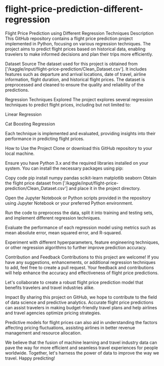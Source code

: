 # flight-price-prediction-different-regression

Flight Price Prediction using Different Regression Techniques
Description
This GitHub repository contains a flight price prediction project implemented in Python, focusing on various regression techniques. The project aims to predict flight prices based on historical data, enabling travelers to make informed decisions and plan their trips more efficiently.

Dataset Source
The dataset used for this project is obtained from ['/kaggle/input/flight-price-prediction/Clean_Dataset.csv']. It includes features such as departure and arrival locations, date of travel, airline information, flight duration, and historical flight prices. The dataset is preprocessed and cleaned to ensure the quality and reliability of the predictions.

Regression Techniques Explored
The project explores several regression techniques to predict flight prices, including but not limited to:

Linear Regression

Cat Boosting Regression

Each technique is implemented and evaluated, providing insights into their performance in predicting flight prices.

How to Use the Project
Clone or download this GitHub repository to your local machine.

Ensure you have Python 3.x and the required libraries installed on your system. You can install the necessary packages using pip:

Copy code
pip install numpy pandas scikit-learn matplotlib seaborn
Obtain the flight price dataset from ['/kaggle/input/flight-price-prediction/Clean_Dataset.csv'] and place it in the project directory.

Open the Jupyter Notebook or Python scripts provided in the repository using Jupyter Notebook or your preferred Python environment.

Run the code to preprocess the data, split it into training and testing sets, and implement different regression techniques.

Evaluate the performance of each regression model using metrics such as mean absolute error, mean squared error, and R-squared.

Experiment with different hyperparameters, feature engineering techniques, or other regression algorithms to further improve prediction accuracy.

Contribution and Feedback
Contributions to this project are welcome! If you have any suggestions, enhancements, or additional regression techniques to add, feel free to create a pull request. Your feedback and contributions will help enhance the accuracy and effectiveness of flight price predictions.

Let's collaborate to create a robust flight price prediction model that benefits travelers and travel industries alike.

Impact
By sharing this project on GitHub, we hope to contribute to the field of data science and predictive analytics. Accurate flight price predictions can assist travelers in making budget-friendly travel plans and help airlines and travel agencies optimize pricing strategies.

Predictive models for flight prices can also aid in understanding the factors affecting pricing fluctuations, assisting airlines in better revenue management and resource allocation.

We believe that the fusion of machine learning and travel industry data can pave the way for more efficient and seamless travel experiences for people worldwide. Together, let's harness the power of data to improve the way we travel. Happy predicting!





